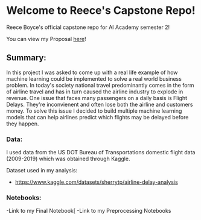 # Welcome to Reece's Capstone Repo!
Reece Boyce's official capstone repo for AI Academy semester 2!

You can view my Proposal [here](https://github.com/reboyce/CapstoneFinal/blob/main/Reece_Boyce_Capstone_Project_Proposal.pdf)!

## Summary:
In this project I was asked to come up with a real life example of how machine learning could be implemented to solve a real world business problem. In today's society national travel predominantly comes in the form of airline travel and has in turn caused the airline industry to explode in revenue. One issue that faces many passengers on a daily basis is Flight Delays. They're inconvienent and often lose both the airline and customers money. To solve this issue I decided to build multiple machine learning models that can help airlines predict which flights may be delayed before they happen.

### Data:
I used data from the US DOT Bureau of Transportations domestic flight data (2009-2019) which was obtained through Kaggle.

Dataset used in my analysis:
* https://www.kaggle.com/datasets/sherrytp/airline-delay-analysis

### Notebooks:
-Link to my Final Notebook[
-Link to my Preprocessing Notebooks
